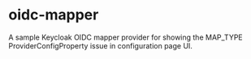 # oidc-mapper
A sample Keycloak OIDC mapper provider for showing the MAP_TYPE ProviderConfigProperty issue in configuration page UI.
